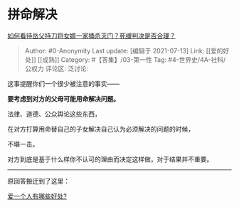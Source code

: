 # 拼命解决
[如何看待岳父持刀将女婿一家捅杀灭门？死缓判决是否合理？](https://www.zhihu.com/question/453398263/answer/1825213617)

> Author: #0-Anonymity
> Last update: [编辑于 2021-07-13]
> Link: [[爱的好处]] [[成熟]]
> Category: #【答集】/03-第一性
> Tag: #4-世界史/4A-社科/公权力
> 评论区:
> 泛讨论:

这事提醒你们一个很少被注意的事实——

**要考虑到对方的父母可能用命解决问题。**

法律、道德、公众舆论这些东西，

在对方打算用命替自己的子女解决自己认为必须解决的问题的时候，

不堪一击。

对方到底是基于什么样你不认可的理由而决定这样做，对于结果并不重要。

---

原回答搬迁到了这里：

[爱一个人有哪些好处?](https://www.zhihu.com/question/399284396/answer/1825400028)
